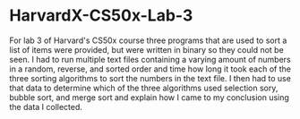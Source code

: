 # HarvardX-CS50x-Lab-3
For lab 3 of Harvard's CS50x course three programs that are used to sort a list of items were provided, but were written in binary so they could not be seen. I had to run multiple text files containing a varying amount of numbers in a random, reverse, and sorted order and time how long it took each of the three sorting algorithms to sort the numbers in the text file. I then had to use that data to determine which of the three algorithms used selection sory, bubble sort, and merge sort and explain how I came to my conclusion using the data I collected.

